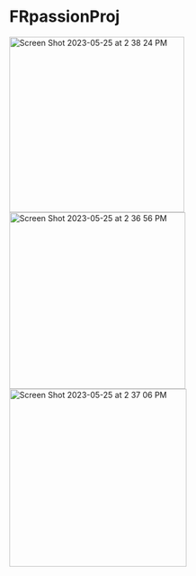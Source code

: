 # FRpassionProj

<img width="311" alt="Screen Shot 2023-05-25 at 2 38 24 PM" src="https://github.com/ZCWPassionFR/FRpassionProj/assets/117940085/8bd4080d-1315-424b-8ba8-f125a60a199b">

<img width="313" alt="Screen Shot 2023-05-25 at 2 36 56 PM" src="https://github.com/ZCWPassionFR/FRpassionProj/assets/117940085/cee881b2-b9a4-49c4-b708-3a9bf87bfadd">
<img width="315" alt="Screen Shot 2023-05-25 at 2 37 06 PM" src="https://github.com/ZCWPassionFR/FRpassionProj/assets/117940085/ab44e6ea-ed3c-4989-80f5-399373088e7d">
